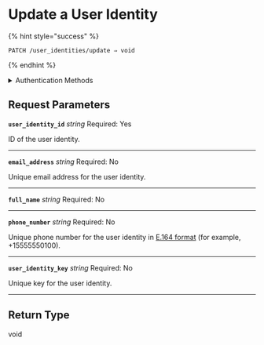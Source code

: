 # Update a User Identity



{% hint style="success" %}
```
PATCH /user_identities/update ⇒ void
```
{% endhint %}

<details>

<summary>Authentication Methods</summary>

- API key
- Personal access token
  <br>Must also include the `seam-workspace` header in the request.
</details>

## Request Parameters

**`user_identity_id`** *string*
Required: Yes

ID of the user identity.

---

**`email_address`** *string*
Required: No

Unique email address for the user identity.

---

**`full_name`** *string*
Required: No

---

**`phone_number`** *string*
Required: No

Unique phone number for the user identity in [E.164 format](https://www.itu.int/rec/T-REC-E.164/en) (for example, +15555550100).

---

**`user_identity_key`** *string*
Required: No

Unique key for the user identity.

---


## Return Type

void
